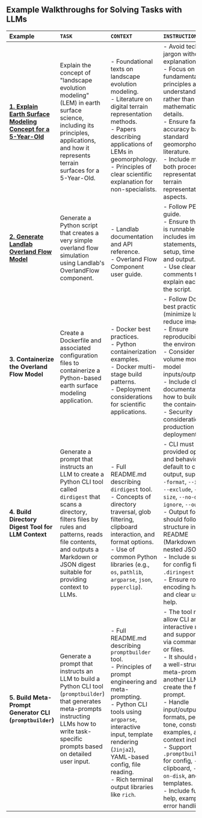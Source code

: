 ## Example Walkthroughs for Solving Tasks with LLMs

| Example                                                                                                      | `TASK`                                                                                                                                                                                                                                             | `CONTEXT`                                                                                                                                                                                                                                                                         | `INSTRUCTIONS`                                                                                                                                                                                                                                                                                                                                                                                                                                                           | **What You Will Learn**                                                         |
| :----------------------------------------------------------------------------------------------------------- | :----------------------------------------------------------------------------------------------------------------------------------------------------------------------------------------------------------------------------------------------------- | :--------------------------------------------------------------------------------------------------------------------------------------------------------------------------------------------------------------------------------------------------------------------------------------------- | :--------------------------------------------------------------------------------------------------------------------------------------------------------------------------------------------------------------------------------------------------------------------------------------------------------------------------------------------------------------------------------------------------------------------------------------------------------------------------- | :------------------------------------------------------------------------------ |
| [**1. Explain Earth Surface Modeling Concept for a 5-Year-Old**](./../practice/01_explain_concept/README.md) | Explain the concept of "landscape evolution modeling" (LEM) in earth surface science, including its principles, applications, and how it represents terrain surfaces for a 5-Year-Old.                                                                 | <br>- Foundational texts on landscape evolution modeling. <br>- Literature on digital terrain representation methods. <br>- Papers describing applications of LEMs in geomorphology. <br>- Principles of clear scientific explanation for non-specialists.                                     | - Avoid technical jargon without explanation. <br>- Focus on fundamental principles and broad understanding rather than mathematical details. <br>- Ensure factual accuracy based on standard geomorphological literature. <br>- Include mention of both process representation and terrain representation aspects.                                                                                                                                                          | How to guide the LLM to approach the solution of the task from multiple perspectives by providing various context documents     |
| [**2. Generate Landlab Overland Flow Model**](./../practice/02_generate_landlab_model/README.md)             | Generate a  Python script that creates a very simple overland flow simulation using Landlab's OverlandFlow component.                                                                                                                                  | <br>- Landlab documentation and API reference. <br>- Overland Flow Component user guide.                                                                                                                                                                                                       | - Follow PEP 8 style guide. <br>- Ensure the script is runnable and includes import statements, model setup, time loop, and output. <br>- Use clear comments to explain each part of the script.                                                                                                                                                                                                                                                                             | How to use various sources (URLs, PDFs, Github repositories) including huge repositories like https://github.com/landlab/landlab as context for LLMs<br><br> Learn how to use the [gitingest tool](https://github.com/cyclotruc/gitingest)          |
| **3. Containerize the Overland Flow Model**                                                                      | Create a Dockerfile and associated configuration files to containerize a Python-based earth surface modeling application.                                                                                                                              | <br>- Docker best practices. <br>- Python containerization examples. <br>- Docker multi-stage build patterns. <br>- Deployment considerations for scientific applications.                                          | - Follow Docker best practices (minimize layers, reduce image size). <br>- Ensure reproducibility of the environment. <br>- Consider data volume mounting for model inputs/outputs. <br>- Include clear documentation on how to build and run the container. <br>- Security considerations for production deployment.                                                                                         | How to containerize a landlab Python model using best practices |
| **4. Build Directory Digest Tool for LLM Context**                                                           | Generate a prompt that instructs an LLM to create a Python CLI tool called `dirdigest` that scans a directory, filters files by rules and patterns, reads file contents, and outputs a Markdown or JSON digest suitable for providing context to LLMs. | <br>- Full README.md describing `dirdigest` tool. <br>- Concepts of directory traversal, glob filtering, clipboard interaction, and format options. <br>- Use of common Python libraries (e.g., `os`, `pathlib`, `argparse`, `json`, `pyperclip`).                                             | - CLI must match provided options and behaviors (e.g., default to clipboard output, support for `--format`, `--include`, `--exclude`, `--max-size`, `--no-default-ignore`, `--output`). <br>- Output formats should follow structure in README (Markdown digest, nested JSON). <br>- Include support for config file `.diringest` in TOML. <br>- Ensure robust encoding handling and clear usage help.                                                                       | How to use [TDD (Test Driven Development)](https://martinfowler.com/bliki/TestDrivenDevelopment.html) to create a moderately complex python CLI application.   |
| **5. Build Meta-Prompt Generator CLI (`promptbuilder`)**                                                     | Generate a prompt that instructs an LLM to build a Python CLI tool (`promptbuilder`) that generates meta-prompts instructing LLMs how to write task-specific prompts based on detailed user input.                                                     | <br>- Full README.md describing `promptbuilder` tool. <br>- Principles of prompt engineering and meta-prompting. <br>- Python CLI tools using `argparse`, interactive input, template rendering (`Jinja2`), YAML-based config, file reading. <br>- Rich terminal output libraries like `rich`. | - The tool must allow CLI and interactive modes, and support input via command-line or files. <br>- It should generate a well-structured meta-prompt for another LLM to create the final prompt. <br>- Handle input/output formats, persona, tone, constraints, examples, and context inclusion. <br>- Support `.promptbuilder.yaml` for config, `--copy` to clipboard, `--save-on-disk`, and custom templates. <br>- Include full usage help, examples, and error handling. | How to create a CLI that guides LLMs in generating structured, reusable prompts |